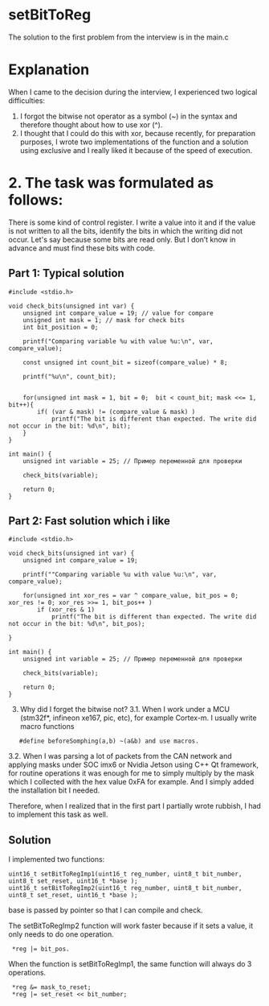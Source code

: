 # setBitToReg
The solution to the first problem from the interview is in the main.с

# Explanation
When I came to the decision during the interview, I experienced two logical difficulties:
1. I forgot the bitwise not operator as a symbol (~) in the syntax and therefore thought about how to use xor (^).
2. I thought that I could do this with xor, because recently, for preparation purposes, I wrote two implementations of the function and a solution using exclusive and I really liked it because of the speed of execution.

# 2. The task was formulated as follows:
There is some kind of control register. I write a value into it and if the value is not written to all the bits, identify the bits in which the writing did not occur. Let's say because some bits are read only. But I don’t know in advance and must find these bits with code.
## Part 1: Typical solution
```
#include <stdio.h>

void check_bits(unsigned int var) {
    unsigned int compare_value = 19; // value for compare
    unsigned int mask = 1; // mask for check bits
    int bit_position = 0;

    printf("Comparing variable %u with value %u:\n", var, compare_value);

    const unsigned int count_bit = sizeof(compare_value) * 8;
    
    printf("%u\n", count_bit);
    
    
    for(unsigned int mask = 1, bit = 0;  bit < count_bit; mask <<= 1, bit++){
        if( (var & mask) != (compare_value & mask) )
            printf("The bit is different than expected. The write did not occur in the bit: %d\n", bit);
    }
}

int main() {
    unsigned int variable = 25; // Пример переменной для проверки

    check_bits(variable);

    return 0;
}
```
## Part 2: Fast solution which i like
```
#include <stdio.h>

void check_bits(unsigned int var) {
    unsigned int compare_value = 19;

    printf(""Comparing variable %u with value %u:\n", var, compare_value);
    
    for(unsigned int xor_res = var ^ compare_value, bit_pos = 0; xor_res != 0; xor_res >>= 1, bit_pos++ )
        if (xor_res & 1)
            printf("The bit is different than expected. The write did not occur in the bit: %d\n", bit_pos);
        
}

int main() {
    unsigned int variable = 25; // Пример переменной для проверки

    check_bits(variable);

    return 0;
}
```

3. Why did I forget the bitwise not?
3.1. When I work under a MCU (stm32f*, infineon xe167, pic, etc), for example Cortex-m. I usually write macro functions
```
   #define beforeSomphing(a,b) ~(a&b) and use macros.
```
3.2. When I was parsing a lot of packets from the CAN network and applying masks under SOC imx6 or Nvidia Jetson using C++ Qt framework, for routine operations it was enough for me to simply multiply by the mask which I collected with the hex value 0xFA for example. And I simply added the installation bit I needed.

Therefore, when I realized that in the first part I partially wrote rubbish, I had to implement this task as well.

## Solution
I implemented two functions:
```
uint16_t setBitToRegImp1(uint16_t reg_number, uint8_t bit_number, uint8_t set_reset, uint16_t *base );
uint16_t setBitToRegImp2(uint16_t reg_number, uint8_t bit_number, uint8_t set_reset, uint16_t *base );
```
base is passed by pointer so that I can compile and check.

The setBitToRegImp2 function will work faster because if it sets a value, it only needs to do one operation.
```
 *reg |= bit_pos.
```

When the function is setBitToRegImp1, the same function will always do 3 operations.
```
 *reg &= mask_to_reset;
 *reg |= set_reset << bit_number;
```
